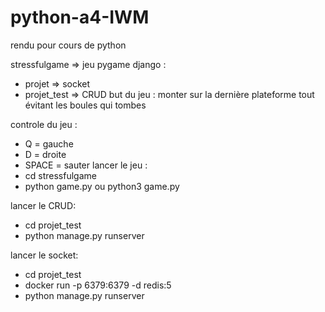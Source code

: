# python-a4-IWM
rendu pour cours de python

stressfulgame => jeu pygame
django :
  - projet => socket
  - projet_test => CRUD
but du jeu :
  monter sur la dernière plateforme tout évitant les boules qui tombes

controle du jeu :
  - Q = gauche
  - D = droite 
  - SPACE = sauter
lancer le jeu :
   - cd stressfulgame
   - python game.py ou python3 game.py
 
lancer le CRUD:
   - cd projet_test
   - python manage.py runserver

lancer le socket:
   - cd projet_test
   - docker run -p 6379:6379 -d redis:5
   - python manage.py runserver
